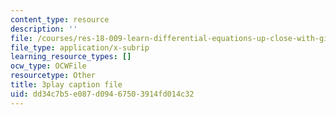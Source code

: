 ```yaml
---
content_type: resource
description: ''
file: /courses/res-18-009-learn-differential-equations-up-close-with-gilbert-strang-and-cleve-moler-fall-2015/dd34c7b5e087d09467503914fd014c32_9TQCKWWAVjM.srt
file_type: application/x-subrip
learning_resource_types: []
ocw_type: OCWFile
resourcetype: Other
title: 3play caption file
uid: dd34c7b5-e087-d094-6750-3914fd014c32
---
```

